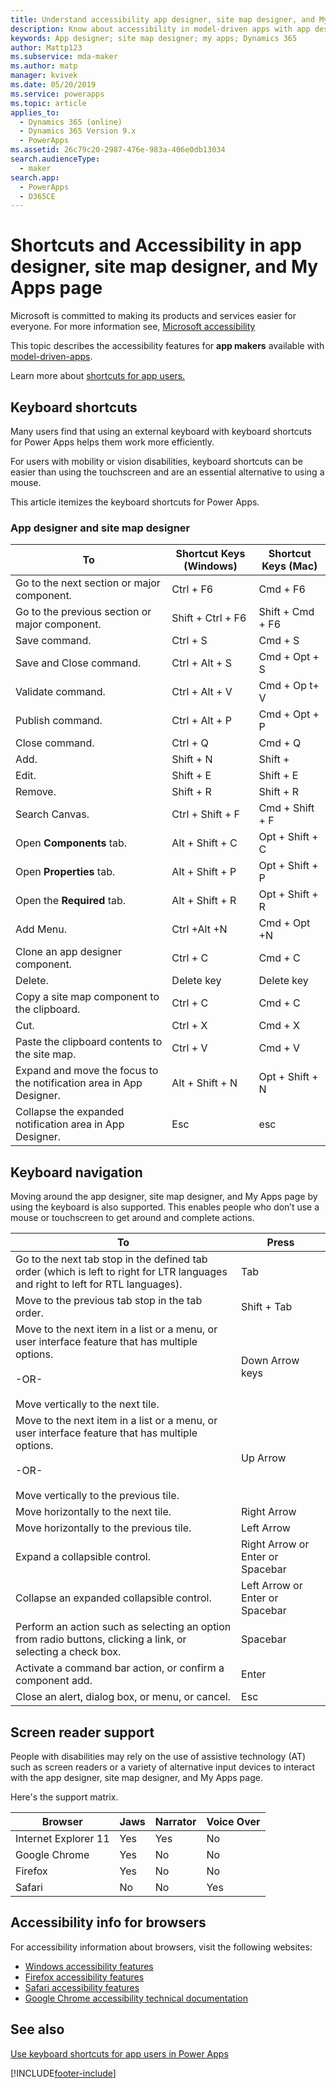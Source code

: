 ```yaml
---
title: Understand accessibility app designer, site map designer, and My Apps page in Power Apps | Microsoft Docs
description: Know about accessibility in model-driven apps with app designer, site map designer, and My Apps page in Power Apps
keywords: App designer; site map designer; my apps; Dynamics 365
author: Mattp123
ms.subservice: mda-maker
ms.author: matp
manager: kvivek
ms.date: 05/20/2019
ms.service: powerapps
ms.topic: article
applies_to: 
  - Dynamics 365 (online)
  - Dynamics 365 Version 9.x
  - PowerApps
ms.assetid: 26c79c20-2987-476e-983a-406e0db13034
search.audienceType: 
  - maker
search.app: 
  - PowerApps
  - D365CE
---
```


# Shortcuts and Accessibility in app designer, site map designer, and My Apps page

Microsoft is committed to making its products and services easier for everyone. For more information see, [Microsoft accessibility](https://www.microsoft.com/enable/default.aspx)  

This topic describes the accessibility features for **app makers** available with [model-driven-apps](../../includes/cc-model-driven-apps.md).

Learn more about [shortcuts for app users.](../../user/keyboard-shortcuts.md)
  
## Keyboard shortcuts

Many users find that using an external keyboard with keyboard shortcuts for Power Apps helps them work more efficiently.

For users with mobility or vision disabilities, keyboard shortcuts can be easier than using the touchscreen and are an essential alternative to using a mouse.

This article itemizes the keyboard shortcuts for Power Apps.

<!-- Commented out the following shortcuts while Power apps doesn't support them -->
<!--
### My Apps page
  
|**To**|**Shortcut Keys (Windows)**|**Shortcut Keys (Mac)**|
|------------------|-|-|  
|Create a New App.|Alt + N|Opt + N|  
|Open the **More Actions** menu on the selected tile.|Alt + M|Opt + N|  
-->

### App designer and site map designer

|**To**|**Shortcut Keys (Windows)**|**Shortcut Keys (Mac)**|
|----------------------------------------|-|-|  
|Go to the next section or major component.|Ctrl + F6|Cmd + F6|  
|Go to the previous section or major component.|Shift + Ctrl + F6|Shift + Cmd + F6|  
|Save command.|Ctrl + S|Cmd + S|  
|Save and Close command.|Ctrl + Alt + S|Cmd + Opt + S|  
|Validate command.|Ctrl + Alt + V|Cmd + Op t+ V|  
|Publish command.|Ctrl + Alt + P|Cmd + Opt + P|  
|Close command.|Ctrl + Q|Cmd + Q|  
|Add.|Shift + N|Shift +|  
|Edit.|Shift + E|Shift + E|  
|Remove.|Shift + R|Shift + R|
|Search Canvas.|Ctrl + Shift + F|Cmd + Shift + F|  
|Open **Components** tab.|Alt + Shift + C|Opt + Shift + C|  
|Open **Properties** tab.|Alt + Shift + P|Opt + Shift + P|  
|Open the **Required** tab.|Alt + Shift + R|Opt + Shift + R|  
|Add Menu.|Ctrl +Alt +N|Cmd + Opt +N|  
|Clone an app designer component.|Ctrl + C|Cmd + C|  
|Delete.|Delete key|Delete key|  
|Copy a site map component to the clipboard.|Ctrl + C|Cmd + C|  
|Cut.|Ctrl + X|Cmd + X|  
|Paste the clipboard contents to the site map.|Ctrl + V|Cmd + V|  
|Expand and move the focus to the notification area in App Designer.|Alt + Shift + N|Opt + Shift + N|  
|Collapse the expanded notification area in App Designer.|Esc|esc|  

## Keyboard navigation

 Moving around the app designer, site map designer, and My Apps page by using the keyboard is also supported. This enables people who don’t use a mouse or touchscreen to get around and complete actions.  
  
|To|Press|  
|--------|-----------|  
|Go to the next tab stop in the defined tab order (which is left to   right for LTR languages and right to left for RTL languages).|Tab|  
|Move to the previous tab stop in the tab order.|Shift + Tab|  
|Move to the next item in a list or a menu, or user interface feature that has   multiple options. <br /><br /> -OR-<br /><br /> Move vertically to the next tile.|Down Arrow keys|  
|Move to the next item in a list or a menu, or user interface feature that has   multiple options.<br /><br /> -OR-<br /><br /> Move vertically to the previous tile.|Up Arrow|  
|Move horizontally to the next tile.|Right Arrow|  
|Move horizontally to the previous tile.|Left Arrow|  
|Expand a collapsible control.|Right Arrow  or Enter or Spacebar|  
|Collapse an expanded collapsible control.|Left Arrow  or Enter or Spacebar|  
|Perform an action such as selecting an option from radio   buttons, clicking a link, or selecting a check box.|Spacebar|  
|Activate a command bar action, or confirm a component   add.|Enter|  
|Close an alert, dialog box, or menu, or cancel.|Esc|  
  
## Screen reader support

 People with disabilities may rely on the use of assistive technology (AT) such as screen readers or a variety of alternative input devices to interact with the app designer, site map designer, and My Apps page.  
  
 Here's the support matrix.  
  
|Browser|Jaws|Narrator|Voice Over|  
|-------------|----------|--------------|----------------|  
|Internet Explorer 11|Yes|Yes|No|  
|Google Chrome|Yes|No|No|  
|Firefox|Yes|No|No|  
|Safari|No|No|Yes|  
  
## Accessibility info for browsers

 For accessibility information about browsers, visit the following websites:  
  
- [Windows accessibility features](https://www.microsoft.com/enable/products/ie9/default.aspx)  
- [Firefox accessibility features](https://support.mozilla.org/kb/accessibility-features-firefox-make-firefox-and-we?redirectlocale=en-US&redirectslug=accessibility)  
- [Safari accessibility features](https://www.apple.com/accessibility/)  
- [Google Chrome accessibility technical documentation](https://sites.google.com/a/chromium.org/dev/developers/design-documents/accessibility)

## See also

[Use keyboard shortcuts for app users in Power Apps](../../user/keyboard-shortcuts.md)

[!INCLUDE[footer-include](../../includes/footer-banner.md)]
